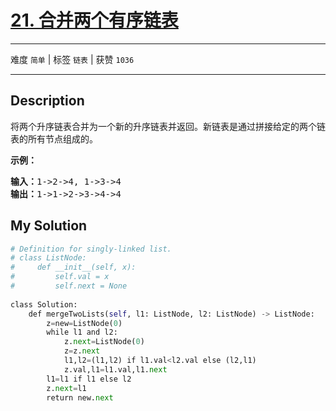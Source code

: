 # [21. 合并两个有序链表](https://leetcode-cn.com/problems/merge-two-sorted-lists/)

---

难度 `简单` | 标签 `链表`  | 获赞 `1036`

---

## Description

<p>将两个升序链表合并为一个新的升序链表并返回。新链表是通过拼接给定的两个链表的所有节点组成的。&nbsp;</p>

<p><strong>示例：</strong></p>

<pre><strong>输入：</strong>1-&gt;2-&gt;4, 1-&gt;3-&gt;4
<strong>输出：</strong>1-&gt;1-&gt;2-&gt;3-&gt;4-&gt;4
</pre>


## My Solution

```python
# Definition for singly-linked list.
# class ListNode:
#     def __init__(self, x):
#         self.val = x
#         self.next = None
 
class Solution:
    def mergeTwoLists(self, l1: ListNode, l2: ListNode) -> ListNode:
        z=new=ListNode(0)
        while l1 and l2:
            z.next=ListNode(0)
            z=z.next
            l1,l2=(l1,l2) if l1.val<l2.val else (l2,l1)
            z.val,l1=l1.val,l1.next
        l1=l1 if l1 else l2
        z.next=l1
        return new.next
```

